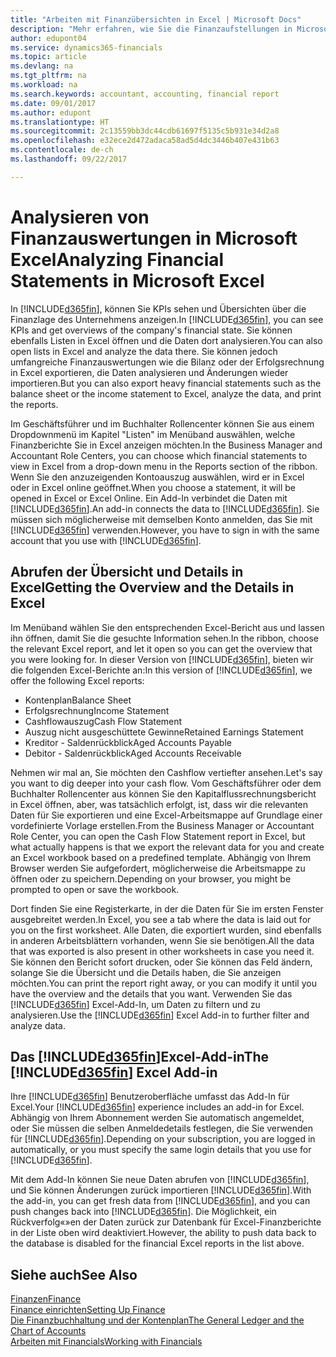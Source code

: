 ```yaml
---
title: "Arbeiten mit Finanzübersichten in Excel | Microsoft Docs"
description: "Mehr erfahren, wie Sie die Finanzaufstellungen in Microsoft Excel von Dynamics 365 for Financials für eine Analyse öffnen können."
author: edupont04
ms.service: dynamics365-financials
ms.topic: article
ms.devlang: na
ms.tgt_pltfrm: na
ms.workload: na
ms.search.keywords: accountant, accounting, financial report
ms.date: 09/01/2017
ms.author: edupont
ms.translationtype: HT
ms.sourcegitcommit: 2c13559bb3dc44cdb61697f5135c5b931e34d2a8
ms.openlocfilehash: e32ece2d472adaca58ad5d4dc3446b407e431b63
ms.contentlocale: de-ch
ms.lasthandoff: 09/22/2017

---
```

# <a name="analyzing-financial-statements-in-microsoft-excel"></a><span data-ttu-id="71dd7-103">Analysieren von Finanzauswertungen in Microsoft Excel</span><span class="sxs-lookup"><span data-stu-id="71dd7-103">Analyzing Financial Statements in Microsoft Excel</span></span>
<span data-ttu-id="71dd7-104">In [!INCLUDE[d365fin](includes/d365fin_md.md)], können Sie KPIs sehen und Übersichten über die Finanzlage des Unternehmens anzeigen.</span><span class="sxs-lookup"><span data-stu-id="71dd7-104">In [!INCLUDE[d365fin](includes/d365fin_md.md)], you can see KPIs and get overviews of the company's financial state.</span></span> <span data-ttu-id="71dd7-105">Sie können ebenfalls Listen in Excel öffnen und die Daten dort analysieren.</span><span class="sxs-lookup"><span data-stu-id="71dd7-105">You can also open lists in Excel and analyze the data there.</span></span> <span data-ttu-id="71dd7-106">Sie können jedoch umfangreiche Finanzauswertungen wie die Bilanz oder der Erfolgsrechnung in Excel exportieren, die Daten analysieren und Änderungen wieder importieren.</span><span class="sxs-lookup"><span data-stu-id="71dd7-106">But you can also export heavy financial statements such as the balance sheet or the income statement to Excel, analyze the data, and print the reports.</span></span>  

<span data-ttu-id="71dd7-107">Im Geschäftsführer und im Buchhalter Rollencenter können Sie aus einem Dropdownmenü im Kapitel "Listen" im Menüband auswählen, welche Finanzberichte Sie in Excel anzeigen möchten.</span><span class="sxs-lookup"><span data-stu-id="71dd7-107">In the Business Manager and Accountant Role Centers, you can choose which financial statements to view in Excel from a drop-down menu in the Reports section of the ribbon.</span></span> <span data-ttu-id="71dd7-108">Wenn Sie den anzuzeigenden Kontoauszug auswählen, wird er in Excel oder in Excel online geöffnet.</span><span class="sxs-lookup"><span data-stu-id="71dd7-108">When you choose a statement, it will be opened in Excel or Excel Online.</span></span> <span data-ttu-id="71dd7-109">Ein Add-In verbindet die Daten mit [!INCLUDE[d365fin](includes/d365fin_md.md)].</span><span class="sxs-lookup"><span data-stu-id="71dd7-109">An add-in connects the data to [!INCLUDE[d365fin](includes/d365fin_md.md)].</span></span> <span data-ttu-id="71dd7-110">Sie müssen sich möglicherweise mit demselben Konto anmelden, das Sie mit [!INCLUDE[d365fin](includes/d365fin_md.md)] verwenden.</span><span class="sxs-lookup"><span data-stu-id="71dd7-110">However, you have to sign in with the same account that you use with [!INCLUDE[d365fin](includes/d365fin_md.md)].</span></span>  

## <a name="getting-the-overview-and-the-details-in-excel"></a><span data-ttu-id="71dd7-111">Abrufen der Übersicht und Details in Excel</span><span class="sxs-lookup"><span data-stu-id="71dd7-111">Getting the Overview and the Details in Excel</span></span>
<span data-ttu-id="71dd7-112">Im Menüband wählen Sie den entsprechenden Excel-Bericht aus und lassen ihn öffnen, damit Sie die gesuchte Information sehen.</span><span class="sxs-lookup"><span data-stu-id="71dd7-112">In the ribbon, choose the relevant Excel report, and let it open so you can get the overview that you were looking for.</span></span> <span data-ttu-id="71dd7-113">In dieser Version von [!INCLUDE[d365fin](includes/d365fin_md.md)], bieten wir die folgenden Excel-Berichte an:</span><span class="sxs-lookup"><span data-stu-id="71dd7-113">In this version of [!INCLUDE[d365fin](includes/d365fin_md.md)], we offer the following Excel reports:</span></span>

- <span data-ttu-id="71dd7-114">Kontenplan</span><span class="sxs-lookup"><span data-stu-id="71dd7-114">Balance Sheet</span></span>  
- <span data-ttu-id="71dd7-115">Erfolgsrechnung</span><span class="sxs-lookup"><span data-stu-id="71dd7-115">Income Statement</span></span>  
- <span data-ttu-id="71dd7-116">Cashflowauszug</span><span class="sxs-lookup"><span data-stu-id="71dd7-116">Cash Flow Statement</span></span>  
- <span data-ttu-id="71dd7-117">Auszug nicht ausgeschüttete Gewinne</span><span class="sxs-lookup"><span data-stu-id="71dd7-117">Retained Earnings Statement</span></span>  
- <span data-ttu-id="71dd7-118">Kreditor - Saldenrückblick</span><span class="sxs-lookup"><span data-stu-id="71dd7-118">Aged Accounts Payable</span></span>  
- <span data-ttu-id="71dd7-119">Debitor - Saldenrückblick</span><span class="sxs-lookup"><span data-stu-id="71dd7-119">Aged Accounts Receivable</span></span>  

<span data-ttu-id="71dd7-120">Nehmen wir mal an, Sie möchten den Cashflow vertiefter ansehen.</span><span class="sxs-lookup"><span data-stu-id="71dd7-120">Let's say you want to dig deeper into your cash flow.</span></span> <span data-ttu-id="71dd7-121">Vom Geschäftsführer oder dem Buchhalter Rollencenter aus können Sie den Kapitalflussrechnungsbericht in Excel öffnen, aber, was tatsächlich erfolgt, ist, dass wir die relevanten Daten für Sie exportieren und eine Excel-Arbeitsmappe auf Grundlage einer vordefinierte Vorlage erstellen.</span><span class="sxs-lookup"><span data-stu-id="71dd7-121">From the Business Manager or Accountant Role Center, you can open the Cash Flow Statement report in Excel, but what actually happens is that we export the relevant data for you and create an Excel workbook based on a predefined template.</span></span> <span data-ttu-id="71dd7-122">Abhängig von Ihrem Browser werden Sie aufgefordert, möglicherweise die Arbeitsmappe zu öffnen oder zu speichern.</span><span class="sxs-lookup"><span data-stu-id="71dd7-122">Depending on your browser, you might be prompted to open or save the workbook.</span></span>  

<span data-ttu-id="71dd7-123">Dort finden Sie eine Registerkarte, in der die Daten für Sie im ersten Fenster ausgebreitet werden.</span><span class="sxs-lookup"><span data-stu-id="71dd7-123">In Excel, you see a tab where the data is laid out for you on the first worksheet.</span></span> <span data-ttu-id="71dd7-124">Alle Daten, die exportiert wurden, sind ebenfalls in anderen Arbeitsblättern vorhanden, wenn Sie sie benötigen.</span><span class="sxs-lookup"><span data-stu-id="71dd7-124">All the data that was exported is also present in other worksheets in case you need it.</span></span> <span data-ttu-id="71dd7-125">Sie können den Bericht sofort drucken, oder Sie können das Feld ändern, solange Sie die Übersicht und die Details haben, die Sie anzeigen möchten.</span><span class="sxs-lookup"><span data-stu-id="71dd7-125">You can print the report right away, or you can modify it until you have the overview and the details that you want.</span></span> <span data-ttu-id="71dd7-126">Verwenden Sie das [!INCLUDE[d365fin](includes/d365fin_md.md)] Excel-Add-In, um Daten zu filtern und zu analysieren.</span><span class="sxs-lookup"><span data-stu-id="71dd7-126">Use the [!INCLUDE[d365fin](includes/d365fin_md.md)] Excel Add-in to further filter and analyze data.</span></span>  

## <a name="the-included365finincludesd365finmdmd-excel-add-in"></a><span data-ttu-id="71dd7-127">Das [!INCLUDE[d365fin](includes/d365fin_md.md)]Excel-Add-in</span><span class="sxs-lookup"><span data-stu-id="71dd7-127">The [!INCLUDE[d365fin](includes/d365fin_md.md)] Excel Add-in</span></span>
<span data-ttu-id="71dd7-128">Ihre [!INCLUDE[d365fin](includes/d365fin_md.md)] Benutzeroberfläche umfasst das Add-In für Excel.</span><span class="sxs-lookup"><span data-stu-id="71dd7-128">Your [!INCLUDE[d365fin](includes/d365fin_md.md)] experience includes an add-in for Excel.</span></span> <span data-ttu-id="71dd7-129">Abhängig von Ihrem Abonnement werden Sie automatisch angemeldet, oder Sie müssen die selben Anmeldedetails festlegen, die Sie verwenden für [!INCLUDE[d365fin](includes/d365fin_md.md)].</span><span class="sxs-lookup"><span data-stu-id="71dd7-129">Depending on your subscription, you are logged in automatically, or you must specify the same login details that you use for [!INCLUDE[d365fin](includes/d365fin_md.md)].</span></span>  

<span data-ttu-id="71dd7-130">Mit dem Add-In können Sie neue Daten abrufen von [!INCLUDE[d365fin](includes/d365fin_md.md)], und Sie können Änderungen zurück importieren [!INCLUDE[d365fin](includes/d365fin_md.md)].</span><span class="sxs-lookup"><span data-stu-id="71dd7-130">With the add-in, you can get fresh data from [!INCLUDE[d365fin](includes/d365fin_md.md)], and you can push changes back into [!INCLUDE[d365fin](includes/d365fin_md.md)].</span></span> <span data-ttu-id="71dd7-131">Die Möglichkeit, ein Rückverfolg«»en der Daten zurück zur Datenbank für Excel-Finanzberichte in der Liste oben wird deaktiviert.</span><span class="sxs-lookup"><span data-stu-id="71dd7-131">However, the ability to push data back to the database is disabled for the financial Excel reports in the list above.</span></span>  

## <a name="see-also"></a><span data-ttu-id="71dd7-132">Siehe auch</span><span class="sxs-lookup"><span data-stu-id="71dd7-132">See Also</span></span>
[<span data-ttu-id="71dd7-133">Finanzen</span><span class="sxs-lookup"><span data-stu-id="71dd7-133">Finance</span></span>](finance.md)  
[<span data-ttu-id="71dd7-134">Finance einrichten</span><span class="sxs-lookup"><span data-stu-id="71dd7-134">Setting Up Finance</span></span>](finance-setup-finance.md)  
[<span data-ttu-id="71dd7-135">Die Finanzbuchhaltung und der Kontenplan</span><span class="sxs-lookup"><span data-stu-id="71dd7-135">The General Ledger and the Chart of Accounts</span></span>](finance-general-ledger.md)  
[<span data-ttu-id="71dd7-136">Arbeiten mit Financials</span><span class="sxs-lookup"><span data-stu-id="71dd7-136">Working with Financials</span></span>](ui-work-product.md)  

